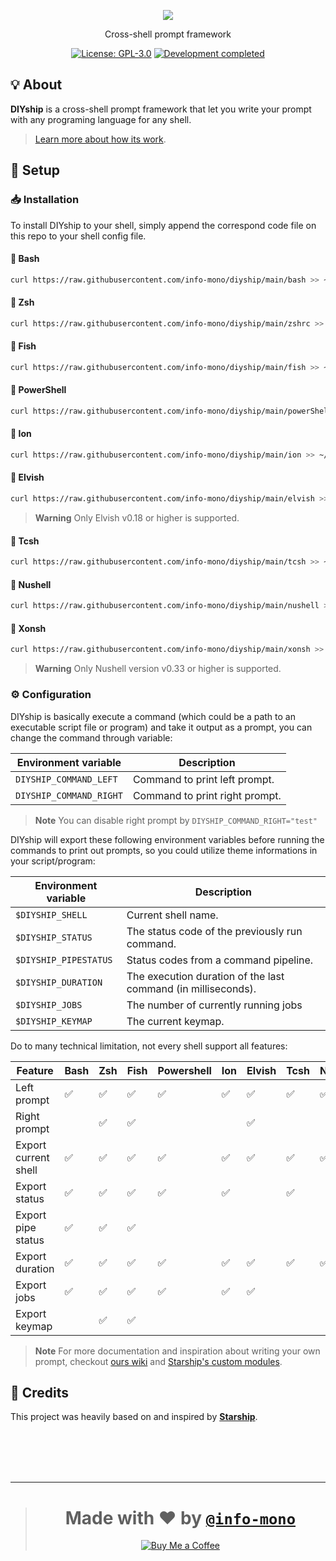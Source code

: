 <p align="center"><a href="https://www.figma.com/file/ivfF5xzAi1zioAkpDHbUyb/DIYship"><img src="https://user-images.githubusercontent.com/43980777/142657083-ec10c6a1-b34b-4517-9110-3d07f7263a63.png"></a></p>
<p align="center">Cross-shell prompt framework</p>
<p align="center">
  <a href="https://github.com/info-mono/diyship/blob/main/LICENSE"><img src="https://img.shields.io/github/license/info-mono/diyship?labelColor=383838&color=585858&style=for-the-badge" alt="License: GPL-3.0"></a>
  <a href="https://gist.github.com/NNBnh/9ef453aba3efce26046e0d3119dab5a7#development-completed"><img src="https://img.shields.io/badge/development-completed-%23585858.svg?labelColor=383838&style=for-the-badge&logoColor=FFFFFF" alt="Development completed"></a>
</p>

## 💡 About

**DIYship** is a cross-shell prompt framework that let you write your prompt with any programing language for any shell.

> [Learn more about how its work](#%EF%B8%8F-configuration).

## 🚀 Setup

### 📥 Installation

To install DIYship to your shell, simply append the correspond code file on this repo to your shell config file.

#### 🐚 Bash

```sh
curl https://raw.githubusercontent.com/info-mono/diyship/main/bash >> ~/.bashrc
```

#### 🐚 Zsh

```sh
curl https://raw.githubusercontent.com/info-mono/diyship/main/zshrc >> ~/.zshrc
```

#### 🐚 Fish

```sh
curl https://raw.githubusercontent.com/info-mono/diyship/main/fish >> ~/.config/fish/config.fish
```

#### 🐚 PowerShell

```sh
curl https://raw.githubusercontent.com/info-mono/diyship/main/powerShell >> ~/.config/powershell/Microsoft.PowerShell_profile.ps1
```

#### 🐚 Ion

```sh
curl https://raw.githubusercontent.com/info-mono/diyship/main/ion >> ~/.config/ion/initrc
```

#### 🐚 Elvish

```sh
curl https://raw.githubusercontent.com/info-mono/diyship/main/elvish >> ~/.elvish/rc.elv
```

> **Warning** Only Elvish v0.18 or higher is supported.

#### 🐚 Tcsh

```sh
curl https://raw.githubusercontent.com/info-mono/diyship/main/tcsh >> ~/.tcshrc
```

#### 🐚 Nushell

```sh
curl https://raw.githubusercontent.com/info-mono/diyship/main/nushell >> ~/.config/nu/config.toml
```

#### 🐚 Xonsh

```sh
curl https://raw.githubusercontent.com/info-mono/diyship/main/xonsh >> ~/.xonshrc
```

> **Warning** Only Nushell version v0.33 or higher is supported.

### ⚙️ Configuration

DIYship is basically execute a command (which could be a path to an executable script file or program) and take it output as a prompt,
you can change the command through variable:

| Environment variable    | Description                    |
| ----------------------- | ------------------------------ |
| `DIYSHIP_COMMAND_LEFT`  | Command to print left prompt.  |
| `DIYSHIP_COMMAND_RIGHT` | Command to print right prompt. |

> **Note** You can disable right prompt by `DIYSHIP_COMMAND_RIGHT="test"`

DIYship will export these following environment variables before running the commands to print out prompts,
so you could utilize theme informations in your script/program:

| Environment variable  | Description                                                   |
| --------------------- | ------------------------------------------------------------- |
| `$DIYSHIP_SHELL`      | Current shell name.                                           |
| `$DIYSHIP_STATUS`     | The status code of the previously run command.                |
| `$DIYSHIP_PIPESTATUS` | Status codes from a command pipeline.                         |
| `$DIYSHIP_DURATION`   | The execution duration of the last command (in milliseconds). |
| `$DIYSHIP_JOBS`       | The number of currently running jobs                          |
| `$DIYSHIP_KEYMAP`     | The current keymap.                                           |

Do to many technical limitation, not every shell support all features:

| Feature              | Bash | Zsh | Fish | Powershell | Ion | Elvish | Tcsh | Nushell | Xonsh |
| -------------------- | ---- | --- | ---- | ---------- | --- | ------ | ---- | ------- | ----- |
| Left prompt          | ✅   | ✅  | ✅   | ✅         | ✅  | ✅     | ✅   | ✅      | ✅    |
| Right prompt         |      | ✅  | ✅   |            |     | ✅     |      |         | ✅    |
| Export current shell | ✅   | ✅  | ✅   | ✅         | ✅  | ✅     | ✅   | ✅      | ✅    |
| Export status        | ✅   | ✅  | ✅   | ✅         | ✅  |        | ✅   |         | ✅    |
| Export pipe status   | ✅   | ✅  | ✅   |            |     |        |      |         |       |
| Export duration      | ✅   | ✅  | ✅   | ✅         | ✅  | ✅     | ✅   | ✅      | ✅    |
| Export jobs          | ✅   | ✅  | ✅   | ✅         | ✅  | ✅     |      |         | ✅    |
| Export keymap        |      | ✅  | ✅   |            |     |        |      |         |       |

> **Note** For more documentation and inspiration about writing your own prompt, checkout [ours wiki](https://github.com/info-mono/diyship/wiki) and [Starship's custom modules](https://github.com/starship/starship/discussions/1252).

## 💌 Credits

This project was heavily based on and inspired by [**Starship**](https://starship.rs).

<br><br><br><br>

---

> <h1 align="center">Made with ❤️ by <a href="https://github.com/info-mono"><code>@info-mono</code></a></h1>
>
> <p align="center"><a href="https://www.buymeacoffee.com/nnbnh"><img src="https://img.shields.io/badge/buy_me_a_coffee%20-%23FFC387.svg?logo=buy-me-a-coffee&logoColor=333333&style=for-the-badge" alt="Buy Me a Coffee"></a></p>
